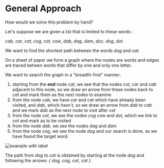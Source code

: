 # General Approach

How would we solve this problem by hand?

Let's suppose we are given a list that is limited to these words : 

_cab_, _car_, _cat_, _cog_, _cot_, _cow_, _dab_, _dag_, _dam_, _doc_, _dog_, _dot_.


We want to find the shortest path between the words _dog_ and _cat_.

On a sheet of paper we form a graph where the nodes are words and edges are traced betwen words that differ by one and only one letter. 

We want to search the graph in a "breadth-first" manner: 

1. starting from the __end__ node _cat_, we see that the nodes _cot_, _car_ and _cab_ adjacent to this node, so we draw an arrow from these nodes back to _cat_ and mark them as the next nodes to examine
2. from the node _cab_, we have _car_ and _cat_ which have already been visited, and  _dab_, which hasn't, so we draw an arrow from _dab_ to _cab_  and we mark _dab_ as the next node to visit after _cot_
3. from the node _cot_, we see the nodes _cog_ _cow_ and _dot_, which we link to _cot_ and mark as to be visited
4. from the node _dab_, we see the nodes _dag_ and _dam_
5. from the node _cog_, we see the node _dog_ and our search is done, as we have found the target word.

![example with label](/images/example-with-label.png)

The path from _dog_ to _cat_ is obtained by starting at the node _dog_ and following the arrows: _{ dog, cog, cot, cat }_.

